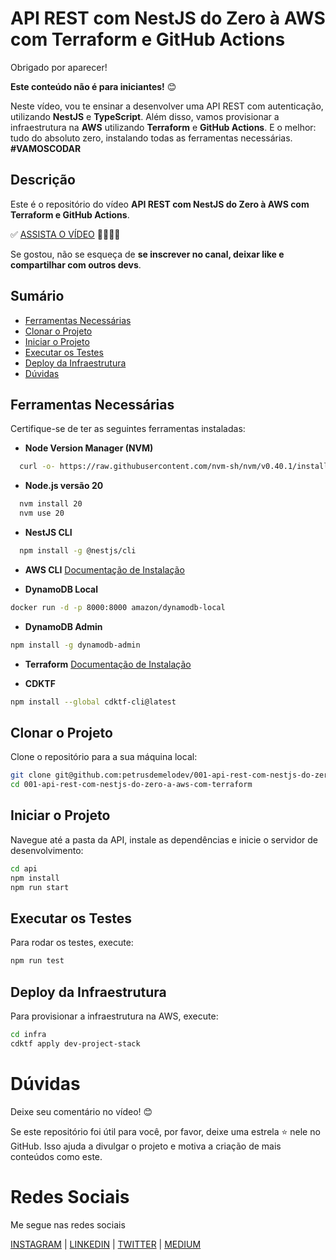 # API REST com NestJS do Zero à AWS com Terraform e GitHub Actions

Obrigado por aparecer!

**Este conteúdo não é para iniciantes!** 😊

Neste vídeo, vou te ensinar a desenvolver uma API REST com autenticação, utilizando **NestJS** e **TypeScript**. Além disso, vamos provisionar a infraestrutura na **AWS** utilizando **Terraform** e **GitHub Actions**. E o melhor: tudo do absoluto zero, instalando todas as ferramentas necessárias. **#VAMOSCODAR**

## Descrição

Este é o repositório do vídeo **API REST com NestJS do Zero à AWS com Terraform e GitHub Actions**.  

✅ [ASSISTA O VÍDEO](https://youtu.be/csWHIujcbKI) 🚀🚀🚀🚀

Se gostou, não se esqueça de **se inscrever no canal, deixar like e compartilhar com outros devs**.

## Sumário

- [Ferramentas Necessárias](#ferramentas-necessárias)
- [Clonar o Projeto](#clonar-o-projeto)
- [Iniciar o Projeto](#iniciar-o-projeto)
- [Executar os Testes](#executar-os-testes)
- [Deploy da Infraestrutura](#deploy-da-infraestrutura)
- [Dúvidas](#dúvidas)

## Ferramentas Necessárias

Certifique-se de ter as seguintes ferramentas instaladas:

- **Node Version Manager (NVM)**
```bash
  curl -o- https://raw.githubusercontent.com/nvm-sh/nvm/v0.40.1/install.sh | bash
```

- **Node.js versão 20**
```bash
  nvm install 20
  nvm use 20
```

- **NestJS CLI**
```bash
  npm install -g @nestjs/cli
```

- **AWS CLI**
[Documentação de Instalação](https://docs.aws.amazon.com/cli/latest/userguide/getting-started-install.html)

- **DynamoDB Local**
```bash
docker run -d -p 8000:8000 amazon/dynamodb-local
```

- **DynamoDB Admin**
```bash
npm install -g dynamodb-admin
```

- **Terraform**
[Documentação de Instalação](https://developer.hashicorp.com/terraform/tutorials/aws-get-started/install-cli)

- **CDKTF**
```bash
npm install --global cdktf-cli@latest
```

## Clonar o Projeto
Clone o repositório para a sua máquina local:

```bash
git clone git@github.com:petrusdemelodev/001-api-rest-com-nestjs-do-zero-a-aws-com-terraform.git
cd 001-api-rest-com-nestjs-do-zero-a-aws-com-terraform
```

## Iniciar o Projeto
Navegue até a pasta da API, instale as dependências e inicie o servidor de desenvolvimento:

```bash
cd api
npm install
npm run start
```

## Executar os Testes
Para rodar os testes, execute:

```bash
npm run test
```

## Deploy da Infraestrutura
Para provisionar a infraestrutura na AWS, execute:

```bash
cd infra
cdktf apply dev-project-stack
```

# Dúvidas

Deixe seu comentário no vídeo! 😊

Se este repositório foi útil para você, por favor, deixe uma estrela ⭐ nele no GitHub. Isso ajuda a divulgar o projeto e motiva a criação de mais conteúdos como este.

# Redes Sociais

Me segue nas redes sociais

[INSTAGRAM](https://instagram.com/petrusdemelodev) | [LINKEDIN](https://linkedin.com/in/petrusdemelo) | [TWITTER](https://x.com/petrusdemelodev) | [MEDIUM](https://medium.com/@petrusdemelodev)